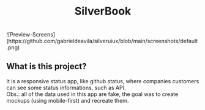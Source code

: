 <h1 align="center"> SilverBook </h1> <br>
![Preview-Screens](https://github.com/gabrieldeavila/silveruiux/blob/main/screenshots/default.png)

## What is this project?
  It is a responsive status app, like github status, where companies customers can see some status informations, such as API. 
  <br>
  Obs.: all of the data used in this app are fake, the goal was to create mockups (using mobile-first) and recreate them.
